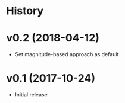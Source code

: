 # History

# v0.2 (2018-04-12)

- Set magnitude-based approach as default

# v0.1 (2017-10-24)

- Initial release
